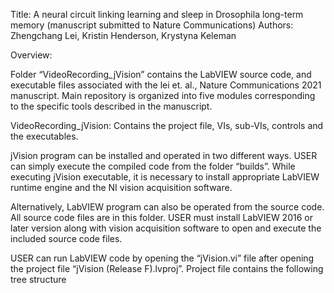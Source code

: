 
Title: A neural circuit linking learning and sleep in Drosophila long-term memory (manuscript submitted to Nature Communications)
Authors: Zhengchang Lei, Kristin Henderson, Krystyna Keleman

Overview:

Folder “VideoRecording_jVision” contains the LabVIEW source code, and executable files associated with the lei et. al., Nature Communications 2021 manuscript. Main repository is organized into five modules corresponding to the specific tools described in the manuscript. 

VideoRecording_jVision: Contains the project file, VIs, sub-VIs, controls and the executables.

jVision program can be installed and operated in two different ways. USER can simply execute the compiled code from the folder “builds”. While executing jVision executable, it is necessary to install appropriate LabVIEW runtime engine and the NI vision acquisition software. 

Alternatively, LabVIEW program can also be operated from the source code. All source code files are in this folder. USER must install LabVIEW 2016 or later version along with vision acquisition software to open and execute the included source code files. 

USER can run LabVIEW code by opening the “jVision.vi” file after opening the project file “jVision (Release F).lvproj”. Project file contains the following tree structure



 
